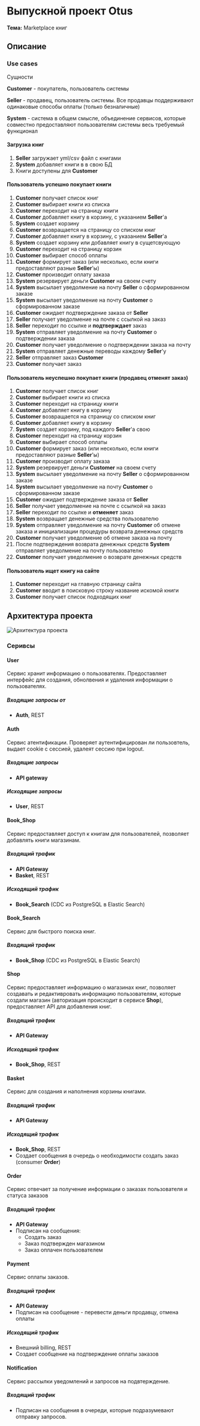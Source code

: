 # Выпускной проект Otus
**Тема:**  Marketplace книг
## Описание
### Use cases
Сущности

 **Customer** - покупатель, пользователь системы
 
 **Seller** - продавец, пользователь системы. Все продавцы поддерживают
 одинаковые способы оплаты (только безналичные)
 
 **System** - система в общем смысле, объединение сервисов, которые 
совместно предоставляют пользователям системы весь требуемый функционал  
#### Загрузка книг
1. **Seller** загружает yml/csv файл с книгами
1. **System** добавляет книги в в свою БД 
1. Книги доступены для **Customer**
#### Пользователь успешно покупает книги
1. **Customer** получает список книг 
1. **Customer** выбирает книги из списка
1. **Customer** переходит на страницу книги
1. **Customer** добавляет книгу в корзину, с указанием **Seller**'а
1. **System** создает корзину
1. **Customer** возвращается на страницу со списком книг
1. **Customer** добавляет книгу в корзину, с указанием **Seller**'а
1. **System** создает корзину или добавляет книгу в сущетсвующую
1. **Customer** переходит на страницу корзин
1. **Customer** выбирает способ оплаты
1. **Customer** формирует заказ (или несколько, если книги предоставляют
разные **Seller**'ы)
1. **Customer** производит оплату заказа
1. **System** резервирует деньги **Customer** на своем счету
1. **System** высылает уведолмение на почту **Seller** о сформированном
заказе
1. **System** высылает уведолмение на почту **Customer** о
сформированном заказе
1. **Customer** ожидает подтверждение заказа от **Seller**
1. **Seller** получает уведолмение на почте с ссылкой на заказ
1. **Seller** переходит по ссылке и **подтверждает** заказ
1. **System** отправляет уведолмение на почту **Customer** о 
подтверждении заказа
1. **Customer** получает уведолмение о подтверждении заказа на почту
1. **System** отправляет денежные переводы каждому **Seller**'у
1. **Seller** отправляет заказ **Customer**
1. **Customer** получает заказ
#### Пользователь неуспешно покупает книги (продавец отменят заказ)
1. **Customer** получает список книг 
1. **Customer** выбирает книги из списка
1. **Customer** переходит на страницу книги
1. **Customer** добавляет книгу в корзину
1. **Customer** возвращается на страницу со списком книг
1. **Customer** добавляет книгу в корзину
1. **System** создает корзину, под каждого **Seller**'а свою
1. **Customer** переходит на страницу корзин
1. **Customer** выбирает способ оплаты
1. **Customer** формирует заказ (или несколько, если книги предоставляют
разные **Seller**'ы)
1. **Customer** производит оплату заказа
1. **System** резервирует деньги **Customer** на своем счету
1. **System** высылает уведолмение на почту **Seller** о сформированном
заказе
1. **System** высылает уведолмение на почту **Customer** о
сформированном заказе
1. **Customer** ожидает подтверждение заказа от **Seller**
1. **Seller** получает уведолмение на почте с ссылкой на заказ
1. **Seller** переходит по ссылке и **отменяет** заказ
1. **System** возвращает денежные средства пользователю
1. **System** отправляет уведолмение на почту **Customer** об отмене
заказа и инициализации процедуры возврата денежных средств
1. **Customer** получает уведолмение об отмене заказа на почту
1. После подтверждения возврата денежных средств **System** отправляет
уведолмение на почту пользователю
1. **Customer** получает уведолмение о возврате денежных средств
#### Пользователь ищет книгу на сайте
1. **Customer** переходит на главную страницу сайта
1. **Customer** вводит в поисковую строку название искомой книги
1. **Customer** получает список подходящих книг

## Архитектура проекта
![Архитектура проекта](img/Market-place.png)
### Серивсы 
#### User
Сервис хранит информацию о пользователях. Предоставляет интерфейс для создания,
обнолвения и удаления информации о пользователях.
##### Входящие запросы от
* **Auth**, REST 
#### Auth
Сервис атентификации. Проверяет аутентифицирован ли пользовтель, выдает cookie с сессией, 
удалеят сессию при logout.
##### Входящие запросы
* **API gateway**
##### Исходящие запросы
* **User**, REST
#### Book_Shop
Сервис предоставляет доступ к книгам для пользователей, позволяет добавлять книги магазинам.
##### Входящий трафик
* **API Gateway**
* **Basket**, REST
##### Исходящий трафик
* **Book_Search** (CDC из PostgreSQL в Elastic Search)
#### Book_Search
Сервис для быстрого поиска книг.
##### Входящий трафик
* **Book_Shop** (CDC из PostgreSQL в Elastic Search)
#### Shop
Сервис предоставляет информацию о магазинах книг, позволяет создавать и редактивровать информацию
пользователям, которые создали магазин (авторизация происходит в сервисе **Shop**), 
предоставляет API для добавления книг.
##### Входящий трафик
* **API Gateway**
##### Исходящий трафик
* **Book_Shop**, REST 
#### Basket
Сервис для создания и наполнения корзины книгами. 
##### Входящий трафик
* **API Gateway**
##### Исходящий трафик
* **Book_Shop**, REST
* Создает сообщения в очередь о необходимости создать заказ (consumer **Order**)
#### Order
Сервис отвечает за получение информации о заказах пользователя и статуса заказов
##### Входящий трафик
* **API Gateway**
* Подписан на сообщения:
  * Создать заказ
  * Заказ подтвержден магазином
  * Заказ оплачен пользователем
#### Payment
Сервис оплаты заказов. 
##### Входящий трафик
* **API Gateway**
* Подписан на сообщение - перевести деньги продавцу, отмена оплаты
##### Исходящий трафик
* Внешний billing, REST
* Создает сообщение на подтверждение оплаты заказов
#### Notification
Сервис рассылки уведомлений и запросов на подвтерждение. 
##### Входящий трафик
* Подписан на сообщения в очереди, которые подразумевают отправку запросов.
